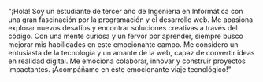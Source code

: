 "¡Hola! Soy un estudiante de tercer año de Ingeniería en Informática con una gran fascinación por la programación y el desarrollo web. 
Me apasiona explorar nuevos desafíos y encontrar soluciones creativas a través del código. 
Con una mente curiosa y un fervor por aprender, siempre busco mejorar mis habilidades en este emocionante campo. 
Me considero un entusiasta de la tecnología y un amante de la web, capaz de convertir ideas en realidad digital. 
Me emociona colaborar, innovar y construir proyectos impactantes. 
¡Acompáñame en este emocionante viaje tecnológico!"
